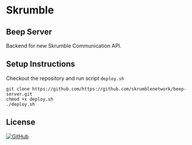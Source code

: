 # Skrumble

## Beep Server
Backend for new Skrumble Communication API.

## Setup Instructions
Checkout the repository and run script `deploy.sh`
```
git clone https://github.com/https://github.com/skrumblenetwork/beep-server.git
chmod +x deploy.sh
./deploy.sh
```

## License

[![GitHub](https://img.shields.io/github/license/skrumblenetwork/beep-server.svg)](https://github.com/skrumblenetwork/beep-server/blob/master/LICENSE)

